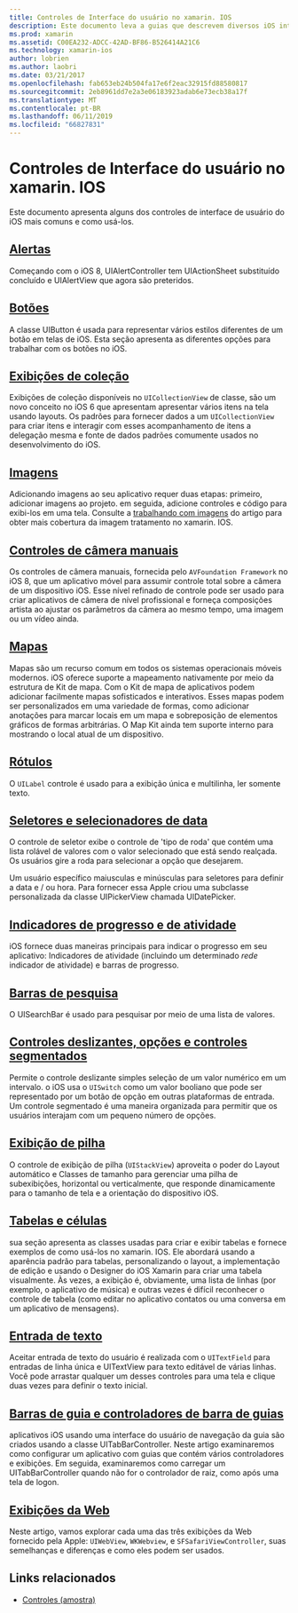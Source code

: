 ```yaml
---
title: Controles de Interface do usuário no xamarin. IOS
description: Este documento leva a guias que descrevem diversos iOS interface controles de usuário disponíveis para desenvolvedores do xamarin. IOS. Conteúdo vinculado discute alertas, botões, exibições de coleção, imagens, controles de câmera manuais, mapas, rótulos, selecionadores, selecionadores de data e muito mais.
ms.prod: xamarin
ms.assetid: C00EA232-ADCC-42AD-BF86-B526414A21C6
ms.technology: xamarin-ios
author: lobrien
ms.author: laobri
ms.date: 03/21/2017
ms.openlocfilehash: fab653eb24b504fa17e6f2eac32915fd88580817
ms.sourcegitcommit: 2eb8961dd7e2a3e06183923adab6e73ecb38a17f
ms.translationtype: MT
ms.contentlocale: pt-BR
ms.lasthandoff: 06/11/2019
ms.locfileid: "66827831"
---
```

# <a name="user-interface-controls-in-xamarinios"></a>Controles de Interface do usuário no xamarin. IOS

Este documento apresenta alguns dos controles de interface de usuário do iOS mais comuns e como usá-los.

## <a name="alertsalertsmd"></a>[Alertas](alerts.md)

Começando com o iOS 8, UIAlertController tem UIActionSheet substituído concluído e UIAlertView que agora são preteridos.

## <a name="buttonsbuttonsmd"></a>[Botões](buttons.md)

A classe UIButton é usada para representar vários estilos diferentes de um botão em telas de iOS. Esta seção apresenta as diferentes opções para trabalhar com os botões no iOS.

## <a name="collection-viewsuicollectionviewmd"></a>[Exibições de coleção](uicollectionview.md)

Exibições de coleção disponíveis no `UICollectionView` de classe, são um novo conceito no iOS 6 que apresentam apresentar vários itens na tela usando layouts. Os padrões para fornecer dados a um `UICollectionView` para criar itens e interagir com esses acompanhamento de itens a delegação mesma e fonte de dados padrões comumente usados no desenvolvimento do iOS.

## <a name="imagesimagemd"></a>[Imagens](image.md)

Adicionando imagens ao seu aplicativo requer duas etapas: primeiro, adicionar imagens ao projeto. em seguida, adicione controles e código para exibi-los em uma tela. Consulte a [trabalhando com imagens](~/ios/app-fundamentals/images-icons/index.md) do artigo para obter mais cobertura da imagem tratamento no xamarin. IOS.

## <a name="manual-camera-controlsintro-to-manual-camera-controlsmd"></a>[Controles de câmera manuais](intro-to-manual-camera-controls.md)

Os controles de câmera manuais, fornecida pelo `AVFoundation Framework` no iOS 8, que um aplicativo móvel para assumir controle total sobre a câmera de um dispositivo iOS. Esse nível refinado de controle pode ser usado para criar aplicativos de câmera de nível profissional e forneça composições artista ao ajustar os parâmetros da câmera ao mesmo tempo, uma imagem ou um vídeo ainda.

## <a name="mapsios-mapsindexmd"></a>[Mapas](ios-maps/index.md)

Mapas são um recurso comum em todos os sistemas operacionais móveis modernos. iOS oferece suporte a mapeamento nativamente por meio da estrutura de Kit de mapa. Com o Kit de mapa de aplicativos podem adicionar facilmente mapas sofisticados e interativos. Esses mapas podem ser personalizados em uma variedade de formas, como adicionar anotações para marcar locais em um mapa e sobreposição de elementos gráficos de formas arbitrárias. O Map Kit ainda tem suporte interno para mostrando o local atual de um dispositivo.

## <a name="labelslabelsmd"></a>[Rótulos](labels.md)

O `UILabel` controle é usado para a exibição única e multilinha, ler somente texto.

## <a name="pickers-and-date-pickerspickermd"></a>[Seletores e selecionadores de data](picker.md)

O controle de seletor exibe o controle de 'tipo de roda' que contém uma lista rolável de valores com o valor selecionado que está sendo realçada. Os usuários gire a roda para selecionar a opção que desejarem.

Um usuário específico maiusculas e minúsculas para seletores para definir a data e / ou hora. Para fornecer essa Apple criou uma subclasse personalizada da classe UIPickerView chamada UIDatePicker.

## <a name="progress-and-activity-indicatorsprogress-activity-indicatormd"></a>[Indicadores de progresso e de atividade](progress-activity-indicator.md)

iOS fornece duas maneiras principais para indicar o progresso em seu aplicativo: Indicadores de atividade (incluindo um determinado _rede_ indicador de atividade) e barras de progresso.

## <a name="search-barssearchbarmd"></a>[Barras de pesquisa](searchbar.md)

O UISearchBar é usado para pesquisar por meio de uma lista de valores. 

## <a name="sliders-switches-and-segmented-controlsslider-switch-segmented-controlsmd"></a>[Controles deslizantes, opções e controles segmentados](slider-switch-segmented-controls.md)

Permite o controle deslizante simples seleção de um valor numérico em um intervalo. o iOS usa o `UISwitch` como um valor booliano que pode ser representado por um botão de opção em outras plataformas de entrada. Um controle segmentado é uma maneira organizada para permitir que os usuários interajam com um pequeno número de opções.

## <a name="stack-viewuistackviewmd"></a>[Exibição de pilha](uistackview.md)

O controle de exibição de pilha (`UIStackView`) aproveita o poder do Layout automático e Classes de tamanho para gerenciar uma pilha de subexibições, horizontal ou verticalmente, que responde dinamicamente para o tamanho de tela e a orientação do dispositivo iOS.

## <a name="tables-and-cellstablesindexmd"></a>[Tabelas e células](tables/index.md)

sua seção apresenta as classes usadas para criar e exibir tabelas e fornece exemplos de como usá-los no xamarin. IOS. Ele abordará usando a aparência padrão para tabelas, personalizando o layout, a implementação de edição e usando o Designer do iOS Xamarin para criar uma tabela visualmente. Às vezes, a exibição é, obviamente, uma lista de linhas (por exemplo, o aplicativo de música) e outras vezes é difícil reconhecer o controle de tabela (como editar no aplicativo contatos ou uma conversa em um aplicativo de mensagens).

## <a name="text-inputtext-inputmd"></a>[Entrada de texto](text-input.md)

Aceitar entrada de texto do usuário é realizada com o `UITextField` para entradas de linha única e UITextView para texto editável de várias linhas. Você pode arrastar qualquer um desses controles para uma tela e clique duas vezes para definir o texto inicial.

## <a name="tab-bars-and-tab-bar-controllerscreating-tabbed-applicationsmd"></a>[Barras de guia e controladores de barra de guias](creating-tabbed-applications.md)

aplicativos iOS usando uma interface do usuário de navegação da guia são criados usando a classe UITabBarController. Neste artigo examinaremos como configurar um aplicativo com guias que contém vários controladores e exibições. Em seguida, examinaremos como carregar um UITabBarController quando não for o controlador de raiz, como após uma tela de logon.

## <a name="web-viewsuiwebviewmd"></a>[Exibições da Web](uiwebview.md)

Neste artigo, vamos explorar cada uma das três exibições da Web fornecido pela Apple: `UIWebView`, `WKWebview`, e `SFSafariViewController`, suas semelhanças e diferenças e como eles podem ser usados.

## <a name="related-links"></a>Links relacionados

- [Controles (amostra)](https://developer.xamarin.com/samples/monotouch/Controls/)
